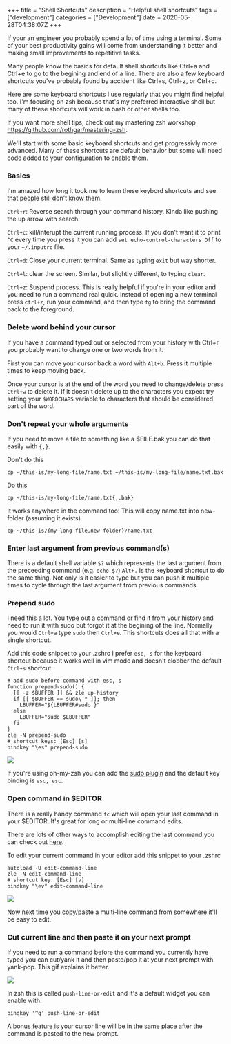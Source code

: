 +++
title = "Shell Shortcuts"
description = "Helpful shell shortcuts"
tags = ["development"]
categories = ["Development"]
date = 2020-05-28T04:38:07Z
+++

If your an engineer you probably spend a lot of time using a terminal.
Some of your best productivity gains will come from understanding it better and making small improvements to repetitive tasks.

Many people know the basics for default shell shortcuts like Ctrl+a and Ctrl+e to go to the begining and end of a line.
There are also a few keyboard shortcuts you've probably found by accident like Ctrl+s, Ctrl+z, or Ctrl+c.

Here are some keyboard shortcuts I use regularly that you might find helpful too.
I'm focusing on zsh because that's my preferred interactive shell but many of these shortcuts will work in bash or other shells too.

If you want more shell tips, check out my mastering zsh workshop https://github.com/rothgar/mastering-zsh.

We'll start with some basic keyboard shortcuts and get progressivly more advanced.
Many of these shortcuts are default behavior but some will need code added to your configuration to enable them.

### Basics
I'm amazed how long it took me to learn these keybord shortcuts and see that people still don't know them.

`Ctrl+r`: Reverse search through your command history.
Kinda like pushing the up arrow with search.

`Ctrl+c`: kill/interupt the current running process.
If you don't want it to print `^C` every time you press it you can add `set echo-control-characters Off` to your `~/.inputrc` file.

`Ctrl+d`: Close your current terminal.
Same as typing `exit` but way shorter.

`Ctrl+l`: clear the screen.
Similar, but slightly different, to typing `clear`.

`Ctrl+z`: Suspend process.
This is really helpful if you're in your editor and you need to run a command real quick.
Instead of opening a new terminal press `ctrl+z`, run your command, and then type `fg` to bring the command back to the foreground.

### Delete word behind your cursor
If you have a command typed out or selected from your history with Ctrl+r you probably want to change one or two words from it.

First you can move your cursor back a word with `Alt+b`.
Press it multiple times to keep moving back.

Once your cursor is at the end of the word you need to change/delete press `Ctrl+w` to delete it.
If it doesn't delete up to the characters you expect try setting your `$WORDCHARS` variable to characters that should be considered part of the word.

### Don't repeat your whole arguments
If you need to move a file to something like a $FILE.bak you can do that easily with `{,}`.

Don't do this
```
cp ~/this-is/my-long-file/name.txt ~/this-is/my-long-file/name.txt.bak
```
Do this
```
cp ~/this-is/my-long-file/name.txt{,.bak}
```
It works anywhere in the command too!
This will copy name.txt into new-folder (assuming it exists).
```
cp ~/this-is/{my-long-file,new-folder}/name.txt
```

### Enter last argument from previous command(s)
There is a default shell variable `$?` which represents the last argument from the preceeding command (e.g. `echo $?`)
`Alt+.` is the keyboard shortcut to do the same thing.
Not only is it easier to type but you can push it multiple times to cycle through the last argument from previous commands.

### Prepend sudo
I need this a lot.
You type out a command or find it from your history and need to run it with sudo but forgot it at the begining of the line.
Normally you would `Ctrl+a` type `sudo` then `Ctrl+e`.
This shortcuts does all that with a single shortcut.

Add this code snippet to your .zshrc
I prefer `esc, s` for the keyboard shortcut because it works well in vim mode and doesn't clobber the default `Ctrl+s` shortcut.
```
# add sudo before command with esc, s
function prepend-sudo() {
  [[ -z $BUFFER ]] && zle up-history
  if [[ $BUFFER == sudo\ * ]]; then
    LBUFFER="${LBUFFER#sudo }"
  else
    LBUFFER="sudo $LBUFFER"
  fi
}
zle -N prepend-sudo
# shortcut keys: [Esc] [s]
bindkey "\es" prepend-sudo
```

![](https://github.com/rothgar/mastering-zsh/raw/master/img/prepend-sudo.gif)

If you're using oh-my-zsh you can add the [sudo plugin](https://github.com/ohmyzsh/ohmyzsh/blob/master/plugins/sudo/sudo.plugin.zsh#L32) and the default key binding is `esc, esc`.

### Open command in $EDITOR
There is a really handy command `fc` which will open your last command in your $EDITOR.
It's great for long or multi-line command edits.

There are lots of other ways to accomplish editing the last command you can check out [here](https://github.com/rothgar/mastering-zsh/blob/master/docs/config/history.md#modifying-the-last-command).

To edit your current command in your editor add this snippet to your .zshrc

```
autoload -U edit-command-line
zle -N edit-command-line
# shortcut key: [Esc] [v]
bindkey "\ev" edit-command-line
```

![](https://github.com/rothgar/mastering-zsh/raw/master/img/fc-example.gif)

Now next time you copy/paste a multi-line command from somewhere it'll be easy to edit.

### Cut current line and then paste it on your next prompt
If you need to run a command before the command you currently have typed you can cut/yank it and then paste/pop it at your next prompt with yank-pop.
This gif explains it better.

![](https://github.com/rothgar/mastering-zsh/raw/master/img/push-input.gif)

In zsh this is called `push-line-or-edit` and it's a default widget you can enable with.
```
bindkey '^q' push-line-or-edit
```
A bonus feature is your cursor line will be in the same place after the command is pasted to the new prompt.

